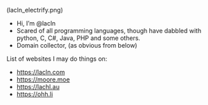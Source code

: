 (lacln_electrify.png)
- Hi, I’m @lacln
- Scared of all programming languages, though have dabbled with python, C, C#, Java, PHP and some others.
- Domain collector, (as obvious from below)

List of websites I may do things on:
- https://lacln.com
- https://moore.moe
- https://lachl.au
- https://ohh.li

<!---
lacln/lacln is a ✨ special ✨ repository because its `README.md` (this file) appears on your GitHub profile.
You can click the Preview link to take a look at your changes.
--->

